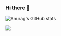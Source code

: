 ### Hi there 👋

<!--
**mortezamt5/mortezamt5** is a ✨ _special_ ✨ repository because its `README.md` (this file) appears on your GitHub profile.

Here are some ideas to get you started:

- 🔭 I’m currently working on ...
- 🌱 I’m currently learning angular & nestjs
- 👯 I’m looking to collaborate on ...
- 🤔 I’m looking for help with ...
- 💬 Ask me about ...
- 📫 How to reach me: ...
- 😄 Pronouns: ...
- ⚡ Fun fact: ...
-->

![Anurag's GitHub stats](https://github-readme-stats.vercel.app/api?username=mortezamt5&show_icons=true&theme=transparent)

<a href="https://www.linkedin.com/in/morteza-mousavi/" target="_blank"><img src="https://img.shields.io/badge/LinkedIn-0077B5?style=for-the-badge&logo=linkedin&logoColor=white" /></a>
